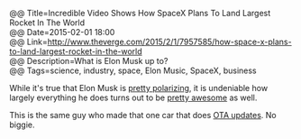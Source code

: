 @@ Title=Incredible Video Shows How SpaceX Plans To Land Largest Rocket In The World  
@@ Date=2015-02-01 18:00  
@@ Link=http://www.theverge.com/2015/2/1/7957585/how-space-x-plans-to-land-largest-rocket-in-the-world  
@@ Description=What is Elon Musk up to?  
@@ Tags=science, industry, space, Elon Music, SpaceX, business  

While it's true that Elon Musk is [pretty polarizing](http://techcrunch.com/2013/03/09/elon-musk-nyt-rebuttal-sxsw/), it is undeniable how largely everything he does turns out to be [pretty awesome](http://www.autoblog.com/2015/01/27/tesla-model-s-p85d-reaction-video-swearing/) as well.

This is the same guy who made that one car that does [OTA updates](http://www.theverge.com/2015/1/29/7947533/tesla-will-make-the-absurdly-fast-p85d-even-faster-with-a-software-update). No biggie.